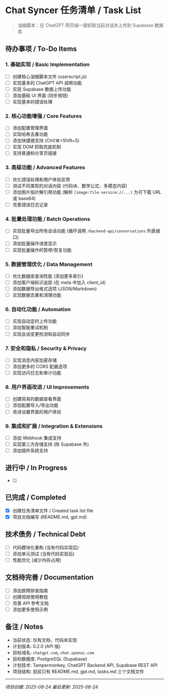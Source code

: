 # Chat Syncer 任务清单 / Task List

> 油猴脚本：在 ChatGPT 网页端一键抓取当前对话并上传到 Supabase 数据库

## 待办事项 / To-Do Items

### 1. 基础实现 / Basic Implementation
- [ ] 创建核心油猴脚本文件 (userscript.js)
- [ ] 实现基本的 ChatGPT API 调用功能
- [ ] 实现 Supabase 数据上传功能
- [ ] 添加基础 UI 界面 (同步按钮)
- [ ] 实现基本的错误处理

### 2. 核心功能增强 / Core Features  
- [ ] 添加配置管理界面
- [ ] 实现哈希去重功能
- [ ] 添加快捷键支持 (Ctrl/⌘+Shift+S)
- [ ] 实现 DOM 抓取兜底机制
- [ ] 支持普通和分享页链接

### 3. 高级功能 / Advanced Features
- [ ] 优化错误处理和用户体验反馈
- [ ] 测试不同类型的对话内容 (代码块、数学公式、多模态内容)
- [ ] 添加图片指针解引用功能 (解析 `[image:file-service://...]` 为可下载 URL 或 base64)
- [ ] 完善错误日志记录

### 4. 批量处理功能 / Batch Operations
- [ ] 实现批量导出所有会话功能 (循环调用 `/backend-api/conversations` 列表接口)
- [ ] 添加批量操作进度显示
- [ ] 实现批量操作的暂停/恢复功能

### 5. 数据管理优化 / Data Management
- [ ] 优化数据库查询性能 (添加更多索引)
- [ ] 添加客户端标识追踪 (在 meta 中加入 client_id)
- [ ] 添加数据导出格式选项 (JSON/Markdown)
- [ ] 实现数据去重和清理功能

### 6. 自动化功能 / Automation
- [ ] 实现自动定时上传功能
- [ ] 添加智能重试机制
- [ ] 实现会话变更检测和自动同步

### 7. 安全和隐私 / Security & Privacy
- [ ] 实现消息内容加密存储
- [ ] 添加更多的 CORS 配置选项
- [ ] 实现访问日志和审计功能

### 8. 用户界面改进 / UI Improvements
- [ ] 创建简易的数据查看界面
- [ ] 添加配置导入/导出功能
- [ ] 改进设置界面的用户体验

### 9. 集成和扩展 / Integration & Extensions
- [ ] 添加 Webhook 集成支持
- [ ] 实现第三方存储支持 (除 Supabase 外)
- [ ] 添加插件系统支持

## 进行中 / In Progress
- [ ] 

## 已完成 / Completed
- [x] 创建任务清单文件 / Created task list file
- [x] 项目文档编写 (README.md, gpt.md)

## 技术债务 / Technical Debt
- [ ] 代码模块化重构 (当有代码实现后)
- [ ] 添加单元测试 (当有代码实现后)
- [ ] 性能优化 (减少内存占用)

## 文档待完善 / Documentation
- [ ] 添加故障排查指南
- [ ] 创建视频使用教程
- [ ] 完善 API 参考文档
- [ ] 添加更多使用示例

## 备注 / Notes
- 当前状态: 仅有文档，代码未实现
- 计划版本: 0.2.0 (API 版)
- 目标域名: `chatgpt.com`, `chat.openai.com`  
- 目标数据库: PostgreSQL (Supabase)
- 计划技术: Tampermonkey, ChatGPT Backend API, Supabase REST API
- 项目结构: 目前只有 README.md, gpt.md, tasks.md 三个文档文件

---

*项目创建: 2025-08-24*
*最后更新: 2025-08-24*